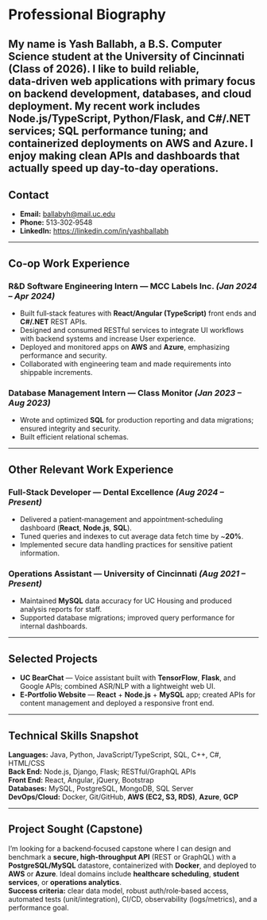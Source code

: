 # Professional Biography

My name is **Yash Ballabh**, a B.S. Computer Science student at the University of Cincinnati (Class of 2026). I like to build reliable, data‑driven web applications with primary focus on **backend development**, databases, and cloud deployment. My recent work includes **Node.js/TypeScript**, **Python/Flask**, and **C#/.NET** services; **SQL** performance tuning; and containerized deployments on **AWS** and **Azure**. I enjoy making clean APIs and dashboards that actually speed up day‑to‑day operations.
---

## Contact
- **Email:** [ballabyh@mail.uc.edu](mailto:ballabyh@mail.uc.edu)  
- **Phone:** 513‑302‑9548  
- **LinkedIn:** https://linkedin.com/in/yashballabh

---

## Co‑op Work Experience

### R&D Software Engineering Intern — MCC Labels Inc. *(Jan 2024 – Apr 2024)*
- Built full‑stack features with **React/Angular (TypeScript)** front ends and **C#/.NET** REST APIs.
- Designed and consumed RESTful services to integrate UI workflows with backend systems and increase User experience.
- Deployed and monitored apps on **AWS** and **Azure**, emphasizing performance and security.
- Collaborated with engineering team and made requirements into shippable increments.

### Database Management Intern — Class Monitor *(Jan 2023 – Aug 2023)*
- Wrote and optimized **SQL** for production reporting and data migrations; ensured integrity and security.
- Built efficient relational schemas.

---

## Other Relevant Work Experience

### Full‑Stack Developer — Dental Excellence *(Aug 2024 – Present)*
- Delivered a patient‑management and appointment‑scheduling dashboard (**React**, **Node.js**, **SQL**).
- Tuned queries and indexes to cut average data fetch time by ~**20%**.
- Implemented secure data handling practices for sensitive patient information.

### Operations Assistant — University of Cincinnati *(Aug 2021 – Present)*
- Maintained **MySQL** data accuracy for UC Housing and produced analysis reports for staff.
- Supported database migrations; improved query performance for internal dashboards.

---

## Selected Projects
- **UC BearChat** — Voice assistant built with **TensorFlow**, **Flask**, and Google APIs; combined ASR/NLP with a lightweight web UI.  
- **E‑Portfolio Website** — **React** + **Node.js** + **MySQL** app; created APIs for content management and deployed a responsive front end.

---

## Technical Skills Snapshot
**Languages:** Java, Python, JavaScript/TypeScript, SQL, C++, C#, HTML/CSS  
**Back End:** Node.js, Django, Flask; RESTful/GraphQL APIs  
**Front End:** React, Angular, jQuery, Bootstrap  
**Databases:** MySQL, PostgreSQL, MongoDB, SQL Server  
**DevOps/Cloud:** Docker, Git/GitHub, **AWS (EC2, S3, RDS)**, **Azure**, **GCP**

---

## Project Sought (Capstone)
I’m looking for  a backend‑focused capstone where I can design and benchmark a **secure, high‑throughput API** (REST or GraphQL) with a **PostgreSQL/MySQL** datastore, containerized with **Docker**, and deployed to **AWS** or **Azure**. Ideal domains include **healthcare scheduling**, **student services**, or **operations analytics**.  
**Success criteria:** clear data model, robust auth/role‑based access, automated tests (unit/integration), CI/CD, observability (logs/metrics), and a performance goal.

